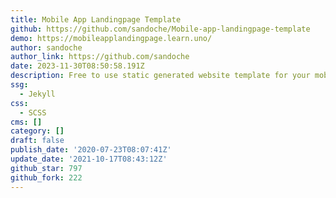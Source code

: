 ```yaml
---
title: Mobile App Landingpage Template
github: https://github.com/sandoche/Mobile-app-landingpage-template
demo: https://mobileapplandingpage.learn.uno/
author: sandoche
author_link: https://github.com/sandoche
date: 2023-11-30T08:50:58.191Z
description: Free to use static generated website template for your mobile app
ssg:
  - Jekyll
css:
  - SCSS
cms: []
category: []
draft: false
publish_date: '2020-07-23T08:07:41Z'
update_date: '2021-10-17T08:43:12Z'
github_star: 797
github_fork: 222
---
```

